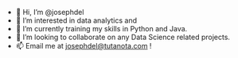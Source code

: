 - 👋 Hi, I’m @josephdel
- 👀 I’m interested in data analytics and 
- 🌱 I’m currently training my skills in Python and Java.
- 💞️ I’m looking to collaborate on any Data Science related projects.
- 📫 Email me at josephdel@tutanota.com !

<!---
josephdel/josephdel is a ✨ special ✨ repository because its `README.md` (this file) appears on your GitHub profile.
You can click the Preview link to take a look at your changes.
--->
